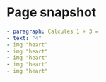 # Page snapshot

```yaml
- paragraph: Calcules 1 + 3 =
- text: "4"
- img "heart"
- img "heart"
- img "heart"
- img "heart"
- img "heart"
```